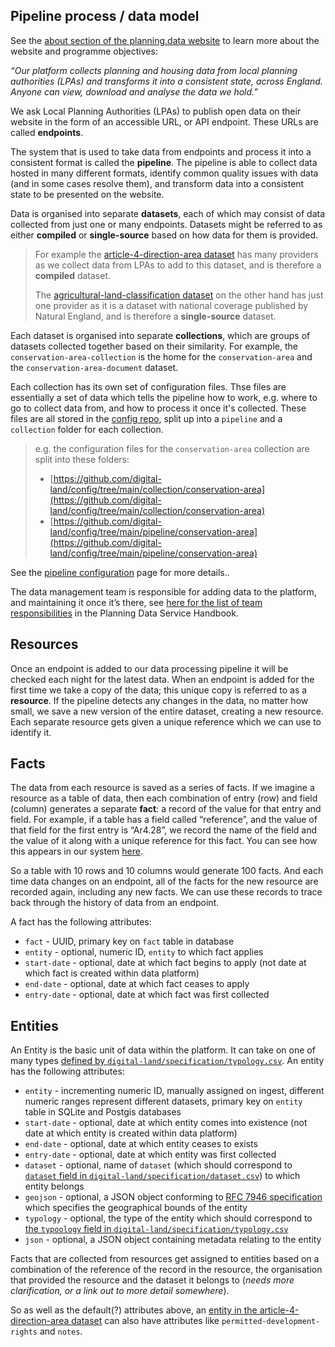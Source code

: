 ## Pipeline process / data model 

See the [about section of the planning.data website](https://www.planning.data.gov.uk/about/)  to learn more about the website and programme objectives:

*“Our platform collects planning and housing data from local planning authorities (LPAs) and transforms it into a consistent state, across England. Anyone can view, download and analyse the data we hold.”*

We ask Local Planning Authorities (LPAs) to publish open data on their website in the form of an accessible URL, or API endpoint. These URLs are called **endpoints**.

The system that is used to take data from endpoints and process it into a consistent format is called the **pipeline**. The pipeline is able to collect data hosted in many different formats, identify common quality issues with data (and in some cases resolve them), and transform data into a consistent state to be presented on the website.


Data is organised into separate **datasets**, each of which may consist of data collected from just one or many endpoints. Datasets might be referred to as either **compiled** or **single-source** based on how data for them is provided. 

> For example the [article-4-direction-area dataset](https://www.planning.data.gov.uk/dataset/article-4-direction-area) has many providers as we collect data from LPAs to add to this dataset, and is therefore a **compiled** dataset.   
> 
> The [agricultural-land-classification dataset](https://www.planning.data.gov.uk/dataset/agricultural-land-classification) on the other hand has just one provider as it is a dataset with national coverage published by Natural England, and is therefore a **single-source** dataset.

Each dataset is organised into separate **collections**, which are groups of datasets collected together based on their similarity. For example, the `conservation-area-collection` is the home for the `conservation-area` and the `conservation-area-document` dataset. 

Each collection has its own set of configuration files. Thse files are essentially a set of data which tells the pipeline how to work, e.g. where to go to collect data from, and how to process it once it's collected. These files are all stored in the [config repo](https://github.com/digital-land/config/), split up into a `pipeline` and a `collection` folder for each collection. 

> e.g. the configuration files for the `conservation-area` collection are split into these folders:
>  * [https://github.com/digital-land/config/tree/main/collection/conservation-area](https://github.com/digital-land/config/tree/main/collection/conservation-area)  
>  * [https://github.com/digital-land/config/tree/main/pipeline/conservation-area](https://github.com/digital-land/config/tree/main/pipeline/conservation-area) 

See the [pipeline configuration](../Pipline-configuration) page for more details..

The data management team is responsible for adding data to the platform, and maintaining it once it’s there, see [here for the list of team responsibilities](https://docs.google.com/document/d/1PoAUktKj80qOTvI4BB3qZkZdwpiGEq_woEfrIdwg2Ac/edit#heading=h.aoi2nezcsd1h) in the Planning Data Service Handbook.

## Resources 

Once an endpoint is added to our data processing pipeline it will be checked each night for the latest data. When an endpoint is added for the first time we take a copy of the data; this unique copy is referred to as a **resource**. If the pipeline detects any changes in the data, no matter how small, we save a new version of the entire dataset, creating a new resource. Each separate resource gets given a unique reference which we can use to identify it.

## Facts 

The data from each resource is saved as a series of facts. If we imagine a resource as a table of data, then each combination of entry (row) and field (column) generates a separate **fact**: a record of the value for that entry and field. For example, if a table has a field called “reference”, and the value of that field for the first entry is “Ar4.28”, we record the name of the field and the value of it along with a unique reference for this fact. You can see how this appears in our system [here](https://datasette.planning.data.gov.uk/article-4-direction-area?sql=select+fr.resource%2C+f.fact%2C+f.entity%2C+f.field%2C+f.value%0D%0Afrom+fact_resource+fr%0D%0Ainner+join+fact+f+on+fr.fact+%3D+f.fact%0D%0Awhere+%0D%0A+++resource+%3D+%22684deb1f613f6e74e31858176704c33c4437996c60210975c27be5f0c82b4057%22%0D%0A+++and+field+%3D+%22reference%22%0D%0A+++and+value+%3D+%22Ar4.28%22%0D%0A%0D%0A).

So a table with 10 rows and 10 columns would generate 100 facts. And each time data changes on an endpoint, all of the facts for the new resource are recorded again, including any new facts. We can use these records to trace back through the history of data from an endpoint.

A fact has the following attributes:

* `fact` \- UUID, primary key on `fact` table in database  
* `entity` \- optional, numeric ID, `entity` to which fact applies  
* `start-date` \- optional, date at which fact begins to apply (not date at which fact is created within data platform)  
* `end-date` \- optional, date at which fact ceases to apply  
* `entry-date` \- optional, date at which fact was first collected

## Entities 

An Entity is the basic unit of data within the platform. It can take on one of many types [defined by `digital-land/specification/typology.csv`](https://github.com/digital-land/specification/blob/40c777610a8e292145635ff875203145ee5f1e49/specification/typology.csv). An entity has the following attributes:

* `entity` \- incrementing numeric ID, manually assigned on ingest, different numeric ranges represent different datasets, primary key on `entity` table in SQLite and Postgis databases  
* `start-date` \- optional, date at which entity comes into existence (not date at which entity is created within data platform)  
* `end-date` \- optional, date at which entity ceases to exists  
* `entry-date` \- optional, date at which entity was first collected  
* `dataset` \- optional, name of `dataset` (which should correspond to [`dataset` field in `digital-land/specification/dataset.csv`](https://github.com/digital-land/specification/blob/40c777610a8e292145635ff875203145ee5f1e49/specification/dataset.csv)) to which entity belongs  
* `geojson` \- optional, a JSON object conforming to [RFC 7946 specification](https://datatracker.ietf.org/doc/html/rfc7946) which specifies the geographical bounds of the entity  
* `typology` \- optional, the type of the entity which should correspond to [the `typoology` field in `digital-land/specification/typology.csv`](https://github.com/digital-land/specification/blob/40c777610a8e292145635ff875203145ee5f1e49/specification/typology.csv)  
* `json` \- optional, a JSON object containing metadata relating to the entity

Facts that are collected from resources get assigned to entities based on a  combination of the reference of the record in the resource, the organisation that provided the resource and the dataset it belongs to (*needs more clarification, or a link out to more detail somewhere*).

So as well as the default(?) attributes above, an [entity in the article-4-direction-area dataset](https://www.planning.data.gov.uk/entity/5010000101) can also have attributes like `permitted-development-rights` and `notes`.
